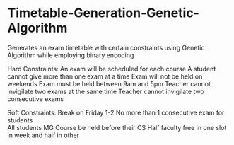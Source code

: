 # Timetable-Generation-Genetic-Algorithm
Generates an exam timetable with certain constraints using Genetic Algorithm while employing binary encoding

Hard Constraints:
An exam will be scheduled for each course
A student cannot give more than one exam at a time
Exam will not be held on weekends
Exam must be held between 9am and 5pm 
Teacher cannot invigilate two exams at the same time 
Teacher cannot invigilate two consecutive exams 

Soft Constraints:
Break on Friday 1-2 
No more than 1 consecutive exam for students  
All students MG Course be held before their CS
Half faculty free in one slot in week and half in other 
